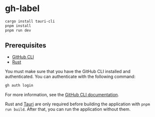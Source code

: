 # gh-label

```bash
cargo install tauri-cli
pnpm install
pnpm run dev
```

## Prerequisites

- [GitHub CLI](https://cli.github.com/)
- [Rust](https://www.rust-lang.org/tools/install)

You must make sure that you have the GitHub CLI installed and authenticated. You can authenticate with the following command:

```bash
gh auth login
```

For more information, see the [GitHub CLI documentation](https://cli.github.com/manual/gh_auth_login).

Rust and [Tauri](https://tauri.app/v1/guides/) are only required before building the application with `pnpm run build`. After that, you can run the application without them.

